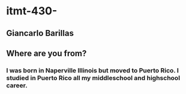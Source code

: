 # itmt-430-
## Giancarlo Barillas
## Where are you from?
### I was born in Naperville Illinois but moved to Puerto Rico. I studied in Puerto Rico all my middleschool and highschool career.
